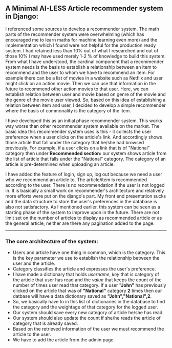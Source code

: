 ## A Minimal AI-LESS Article recommender system in Django:

I referenced some sources to develop a recommender system. The math parts of the recommender system were overwhelming (which has encouraged me to learn maths for machine learning even more) and the implementation which I found were not helpful for the production ready system. I had retained less than 10% out of what I researched and out of those 10% I may have used merely 1-2 % of knowledge to build this system. From what I have understood, the cardinal component that a recommender system needs is the basis to establish a relationship between an item to recommend and the user to whom we have to recommend an item. For example there can be a list of movies in a website such as Netflix and user might click on an action movie. Then we can use that information in the future to recommend other action movies to that user. Here, we can establish relation between user and movie based on genre of the movie and the genre of the movie user viewed. So, based on this idea of establishing a relation between item and user, I decided to develop a simple recommender where the basis of commonality is the category of the item.

I have developed this as an initial phase recommender system. This works way worse than other recommender system available on the market. The basic idea this recommender system uses is this - it collects the user preference when a user clicks on the article's link. And accordingly shows those article that fall under the category that he/she had browsed previously. For example, if a user clicks on a link that is of "National" category then under **Recommended section:** our system shows article from the list of article that falls under the "National" category. The category of an article is pre-determined when uploading an article.

I have added the feature of login, sign up, log out because we need a user who we recommend an article to. The article/item is recommended according to the user. There is no recommendation if the user is not logged in. It is basically a small work on recommender's architecture and relatively more efforts were put on the django's part. My front end presentation sucks and the data structure to store the user's preferences in the database is also not satisfactory. As I mentioned earlier, this system can be seen as a starting phase of the system to improve upon in the future. There are not limit set on the number of articles to display as recommended article or as the general article, neither are there any pagination added to the page. 

___

### The core architecture of the system:

- Users and article have one thing in common, which is the category. This is the key parameter we use to establish the relationship between the user and the article.
- Category classifies the article and expresses the user's preference.
- I have made a dictionary that holds *username*, *key* that is category of the article that user has read and the *value* that keeps the count of the number of times user read that category. If a user **"John"** has previously clicked on the article that was of **"National"** category **2** times then our datbase will have a data dictionary saved as **"John","National",2**.
- So, we basically have to in this list of dictionaries in the database to find the category and the weightage of that category for the logged user. 
- Our system should save every new category of article he/she has read.
- Our system should also update the count if she/he reads the article of category that is already saved.
- Based on the retrieved information of the user we must recommend the article to the user.
- We have to add the article from the admin page. 

